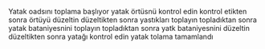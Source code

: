 Yatak oadsını toplama başlıyor
yatak örtüsnü kontrol edin
kontrol etikten sonra örtüyü düzeltin
düzeltikten sonra yastıkları toplayın
topladıktan sonra yatak bataniyesnini toplayın 
topladıktan sonra yatk bataniyesnini düzeltin 
düzeltikten sonra yatağı kontrol edin 
yatak tolama tamamlandı


